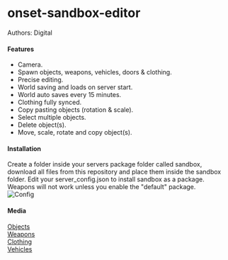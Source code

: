 # onset-sandbox-editor
Authors: Digital

#### Features
* Camera.
* Spawn objects, weapons, vehicles, doors & clothing.
* Precise editing.
* World saving and loads on server start.
* World auto saves every 15 minutes.
* Clothing fully synced.
* Copy pasting objects (rotation & scale).
* Select multiple objects.
* Delete object(s).
* Move, scale, rotate and copy object(s).

#### Installation
Create a folder inside your servers package folder called sandbox, download all files from this repository and place them inside the sandbox folder.
Edit your server_config.json to install sandbox as a package.
Weapons will not work unless you enable the "default" package.<br/>
![Config](https://cdn.felfire.app/55c69ef1e5eadca4c5101bb4195160b5.png)

#### Media
[Objects](https://cdn.felfire.app/c56de900778947bd42cae2deb246ab96.png)<br/>
[Weapons](https://cdn.felfire.app/04fb7fc70b9a83ba2c4fe8f835d1e2c3.png)<br/>
[Clothing](https://cdn.felfire.app/b9d66ca4a4633510de6918dd508f24f5.png)<br/>
[Vehicles](https://cdn.felfire.app/e68f2ed093420786f742d612ffffa8a8.png)
